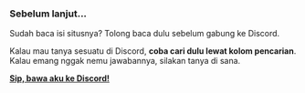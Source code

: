 ### Sebelum lanjut...

Sudah baca isi situsnya? Tolong baca dulu sebelum gabung ke Discord.

Kalau mau tanya sesuatu di Discord, **coba cari dulu lewat kolom pencarian**. Kalau emang nggak nemu jawabannya, silakan tanya di sana.

**[Sip, bawa aku ke Discord!](https://discord.gg/hp55WMbbG6)**
